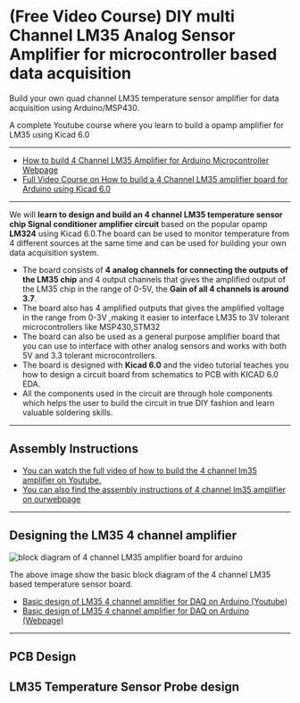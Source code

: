 # (Free Video Course) DIY multi Channel LM35 Analog Sensor Amplifier for microcontroller based data acquisition

Build your own quad channel LM35 temperature sensor amplifier for data acquisition using Arduino/MSP430.

A complete Youtube course where you learn to build a opamp amplifier for LM35 using Kicad 6.0 

------------------------------------------------------------------------------------------------------

- [How to build 4 Channel LM35 Amplifier for Arduino Microcontroller Webpage](https://www.xanthium.in/lm35-temperature-sensor-analog-amplifier-board-arduino)
- [Full Video Course on How to build a 4 Channel LM35 amplifier board for Arduino using Kicad 6.0](https://www.youtube.com/watch?v=xqIwquTNCJY&list=PLxKi94gp9w4wtRqJKQfM9M-Ufu7hokqrq)
 
------------------------------------------------------------------------------------------------------
We will **learn to design and build an 4 channel LM35 temperature sensor chip Signal conditioner amplifier circuit** based on the popular opamp **LM324** using Kicad 6.0.The board can be used to monitor temperature from 4 different sources at the same time and can be used for building your own data acquisition system.

 - The board consists of **4 analog channels for connecting the outputs of the LM35 chip** and 4 output channels that gives the amplified output of the LM35 chip in the range of 0-5V, the **Gain of all 4 channels is around 3.7**.
- The board also has 4 amplified outputs that gives the amplified  voltage in the range from 0-3V ,making it easier to interface LM35 to 3V tolerant microcontrollers like MSP430,STM32
 - The board can also be used as a general purpose amplifier board that you can use to interface with other analog sensors and works with both  5V and 3.3 tolerant microcontrollers.
- The board is designed with **Kicad 6.0** and the video tutorial teaches you how to design a circuit board from schematics to PCB with KICAD 6.0 EDA.
- All the components used in the circuit are through hole components which helps the user to build the circuit in true DIY fashion and learn valuable soldering skills.

-------------------------------------------------------------------------------------------------

## Assembly Instructions

- [You can watch the full video of how to build the 4 channel lm35 amplifier on Youtube.](https://www.youtube.com/watch?v=bcqfnzfBwUk)
- [You can also find the assembly instructions of  4 channel lm35 amplifier on ourwebpage](https://www.xanthium.in/building-lm35-4-channel-temperature-sensor-amplifier-board)

------------------------------------------------------------------------------------------------
## Designing the LM35 4 channel amplifier

![block diagram of 4 channel LM35 amplifier board for arduino](https://www.xanthium.in/sites/default/files/site-images/lm35-4ch-amplifier-brd/lm35-4-channel-temperature-voltage-amplifier-design.jpg)

The above image show the basic block diagram of the 4 channel LM35 based temperature sensor board.

- [Basic design of LM35 4 channel amplifier for DAQ on Arduino (Youtube)](https://www.youtube.com/watch?v=xqIwquTNCJY)
- [Basic design of LM35 4 channel amplifier for DAQ on Arduino (Webpage)](https://www.xanthium.in/lm35-temperature-sensor-analog-amplifier-board-arduino)

-------------------------------------------------------------------------------------------------

## PCB Design
## LM35 Temperature Sensor Probe design
